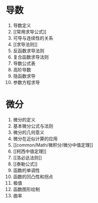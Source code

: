 # 导数
1. 导数定义
2. [[常用求导公式]]
5. 可导与连续性的关系
6. [[求导法则]]
7. 反函数求导法则
8. 复合函数求导法则
9. 导数公式表
10. 高阶导数
11. 隐函数求导
12. 参数方程求导

# 微分
1. 微分的定义
2. 基本微分公式与法则
3. 微分的几何意义
4. 微分在近似计算的应用
5. [[common/Math/微积分/微分中值定理]]
6. [[柯西中值定理]]
7. [[洛必达法则]]
8. [[泰勒公式]]
9. 函数的单调性
10. 函数的凹凸性和拐点
11. 极值
12. 函数图形绘制
13. 曲率
